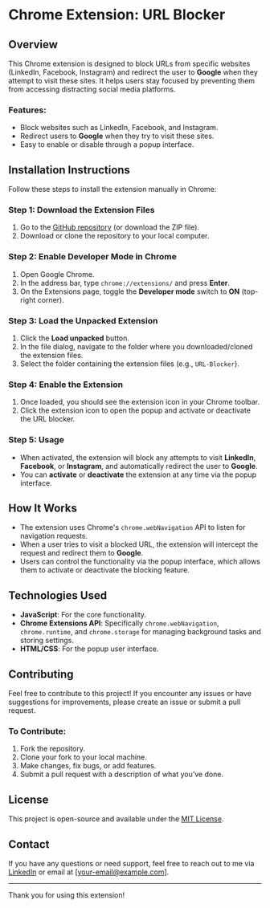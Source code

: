 # Chrome Extension: URL Blocker

## Overview

This Chrome extension is designed to block URLs from specific websites (LinkedIn, Facebook, Instagram) and redirect the user to **Google** when they attempt to visit these sites. It helps users stay focused by preventing them from accessing distracting social media platforms.

### Features:
- Block websites such as LinkedIn, Facebook, and Instagram.
- Redirect users to **Google** when they try to visit these sites.
- Easy to enable or disable through a popup interface.

## Installation Instructions

Follow these steps to install the extension manually in Chrome:

### Step 1: Download the Extension Files
1. Go to the [GitHub repository](https://github.com/Xavierrodgriues/Social-Site-Redirector) (or download the ZIP file).
2. Download or clone the repository to your local computer.

### Step 2: Enable Developer Mode in Chrome
1. Open Google Chrome.
2. In the address bar, type `chrome://extensions/` and press **Enter**.
3. On the Extensions page, toggle the **Developer mode** switch to **ON** (top-right corner).

### Step 3: Load the Unpacked Extension
1. Click the **Load unpacked** button.
2. In the file dialog, navigate to the folder where you downloaded/cloned the extension files.
3. Select the folder containing the extension files (e.g., `URL-Blocker`).

### Step 4: Enable the Extension
1. Once loaded, you should see the extension icon in your Chrome toolbar.
2. Click the extension icon to open the popup and activate or deactivate the URL blocker.

### Step 5: Usage
- When activated, the extension will block any attempts to visit **LinkedIn**, **Facebook**, or **Instagram**, and automatically redirect the user to **Google**.
- You can **activate** or **deactivate** the extension at any time via the popup interface.

## How It Works
- The extension uses Chrome's `chrome.webNavigation` API to listen for navigation requests.
- When a user tries to visit a blocked URL, the extension will intercept the request and redirect them to **Google**.
- Users can control the functionality via the popup interface, which allows them to activate or deactivate the blocking feature.

## Technologies Used
- **JavaScript**: For the core functionality.
- **Chrome Extensions API**: Specifically `chrome.webNavigation`, `chrome.runtime`, and `chrome.storage` for managing background tasks and storing settings.
- **HTML/CSS**: For the popup user interface.

## Contributing

Feel free to contribute to this project! If you encounter any issues or have suggestions for improvements, please create an issue or submit a pull request.

### To Contribute:
1. Fork the repository.
2. Clone your fork to your local machine.
3. Make changes, fix bugs, or add features.
4. Submit a pull request with a description of what you’ve done.

## License
This project is open-source and available under the [MIT License](LICENSE).

## Contact
If you have any questions or need support, feel free to reach out to me via [LinkedIn](https://www.linkedin.com/in/your-profile) or email at [your-email@example.com].

---

Thank you for using this extension!
